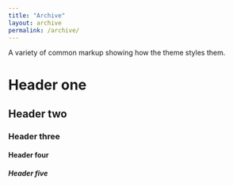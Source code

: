 ```yaml
---
title: "Archive"
layout: archive
permalink: /archive/
---
```


A variety of common markup showing how the theme styles them.

# Header one

## Header two

### Header three

#### Header four

##### Header five


